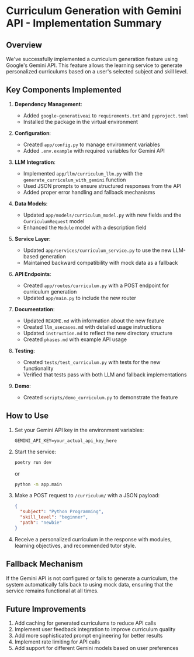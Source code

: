 # Curriculum Generation with Gemini API - Implementation Summary

## Overview

We've successfully implemented a curriculum generation feature using Google's Gemini API. This feature allows the learning service to generate personalized curriculums based on a user's selected subject and skill level.

## Key Components Implemented

1. **Dependency Management**:
   - Added `google-generativeai` to `requirements.txt` and `pyproject.toml`
   - Installed the package in the virtual environment

2. **Configuration**:
   - Created `app/config.py` to manage environment variables
   - Added `.env.example` with required variables for Gemini API

3. **LLM Integration**:
   - Implemented `app/llm/curriculum_llm.py` with the `generate_curriculum_with_gemini` function
   - Used JSON prompts to ensure structured responses from the API
   - Added proper error handling and fallback mechanisms

4. **Data Models**:
   - Updated `app/models/curriculum_model.py` with new fields and the `CurriculumRequest` model
   - Enhanced the `Module` model with a description field

5. **Service Layer**:
   - Updated `app/services/curriculum_service.py` to use the new LLM-based generation
   - Maintained backward compatibility with mock data as a fallback

6. **API Endpoints**:
   - Created `app/routes/curriculum.py` with a POST endpoint for curriculum generation
   - Updated `app/main.py` to include the new router

7. **Documentation**:
   - Updated `README.md` with information about the new feature
   - Created `llm_usecases.md` with detailed usage instructions
   - Updated `instruction.md` to reflect the new directory structure
   - Created `phases.md` with example API usage

8. **Testing**:
   - Created `tests/test_curriculum.py` with tests for the new functionality
   - Verified that tests pass with both LLM and fallback implementations

9. **Demo**:
   - Created `scripts/demo_curriculum.py` to demonstrate the feature

## How to Use

1. Set your Gemini API key in the environment variables:
   ```
   GEMINI_API_KEY=your_actual_api_key_here
   ```

2. Start the service:
   ```bash
   poetry run dev
   ```
   or
   ```bash
   python -m app.main
   ```

3. Make a POST request to `/curriculum/` with a JSON payload:
   ```json
   {
     "subject": "Python Programming",
     "skill_level": "beginner",
     "path": "newbie"
   }
   ```

4. Receive a personalized curriculum in the response with modules, learning objectives, and recommended tutor style.

## Fallback Mechanism

If the Gemini API is not configured or fails to generate a curriculum, the system automatically falls back to using mock data, ensuring that the service remains functional at all times.

## Future Improvements

1. Add caching for generated curriculums to reduce API calls
2. Implement user feedback integration to improve curriculum quality
3. Add more sophisticated prompt engineering for better results
4. Implement rate limiting for API calls
5. Add support for different Gemini models based on user preferences